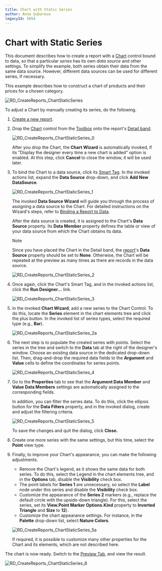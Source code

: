 ```yaml
---
title: Chart with Static Series
author: Anna Gubareva
legacyId: 5054
---
```

# Chart with Static Series
This document describes how to create a report with a [Chart](../../report-designer-reference/report-controls/chart.md) control bound to data, so that a particular _series_ has its own _data source_ and other settings. To simplify the example, both series obtain their data from the same data source. However, different data sources can be used for different series, if necessary.

This example describes how to construct a chart of products and their prices for a chosen category.

![RD_CreateReports_ChartStaticSeries](../../../../../images/img8364.png)

To adjust a Chart by manually creating its series, do the following.
1. [Create a new report](../basic-operations/create-a-new-report.md).
2. Drop the [Chart](../../report-designer-reference/report-controls/chart.md) control from the [Toolbox](../../report-designer-reference/report-designer-ui/control-toolbox.md) onto the report's [Detail band](../../report-designer-reference/report-bands/detail-band.md).
	
	![RD_CreateReports_ChartStaticSeries_0](../../../../../images/img8362.png)
	
	After you drop the Chart, the **Chart Wizard** is automatically invoked, if its "Display the designer every time a new chart is added" option is enabled. At this step, click **Cancel** to close the window, it will be used later.
3. To bind the Chart to a data source, click its [Smart Tag](../../report-designer-reference/report-designer-ui/smart-tag.md). In the invoked actions list, expand the **Data Source** drop-down, and click **Add New DataSource**.
	
	![RD_CreateReports_ChartStaticSeries_1](../../../../../images/img8363.png)
	
	The invoked **Data Source Wizard** will guide you through the process of assigning a data source to the Chart. For detailed instructions on the Wizard's steps, refer to [Binding a Report to Data](../binding-a-report-to-data.md).
	
	After the data source is created, it is assigned to the Chart's **Data Source** property. Its **Data Member** property defines the table or view of your data source from which the Chart obtains its data.
	
	> [!NOTE]
	> Since you have placed the Chart in the Detail band, the [report](../../report-designer-reference/report-settings.md)'s **Data Source** property should be set to **None**. Otherwise, the Chart will be repeated at the preview as many times as there are records in the data source.
	> 
	> ![RD_CreateReports_ChartStaticSeries_2](../../../../../images/img8365.png)
4. Once again, click the Chart's Smart Tag, and in the invoked actions list, click the **Run Designer...** link.
	
	![RD_CreateReports_ChartStaticSeries_3](../../../../../images/img8366.png)
5. In the invoked **Chart Wizard**, add a new series to the Chart Control. To do this, locate the **Series** element in the chart elements tree and click the plus button. In the invoked list of series types, select the required type (e.g., **Bar**).
	
	![RD_CreateReports_ChartStaticSeries_2a](../../../../../images/img125304.png)
6. The next step is to populate the created series with points. Select the series in the tree and switch to the **Data** tab at the right of the designer's window. Choose an existing data source in the dedicated drop-down list. Then, drag-and-drop the required data fields to the **Argument** and **Value** cells to define the coordinates for series points.
	
	![RD_CreateReports_ChartStaticSeries_4](../../../../../images/img8367.png)
7. Go to the **Properties** tab to see that the **Argument Data Member** and **Value Data Members** settings are automatically assigned to the corresponding fields.
	
	In addition, you can filter the series data. To do this, click the ellipsis button for the **Data Filters** property, and in the invoked dialog, create and adjust the filtering criteria.
	
	![RD_CreateReports_ChartStaticSeries_5](../../../../../images/img8368.png)
	
	To save the changes and quit the dialog, click **Close.**
8. Create one more series with the same settings, but this time, select the **Point** view type.
9. Finally, to improve your Chart's appearance, you can make the following adjustments.
	* Remove the Chart's legend, as it shows the same data for both series. To do this, select the Legend in the chart elements tree, and in the **Options** tab, disable the **Visibility** check box.
	* The point labels for **Series 1** are unnecessary, so select the **Label** node under this series and disable the **Visibility** check box.
	* Customize the appearance of the **Series 2** markers (e.g., replace the default circle with the upside-down triangle). For this, select the series, set its **View.Point Marker Options.Kind** property to **Inverted Triangle** and **Size** to **12**).
	* Customize the chart appearance settings. For instance, in the **Palette** drop-down list, select **Nature Colors**.
	
	![RD_CreateReports_ChartStaticSeries_5a](../../../../../images/img125305.png)
	
	If required, it is possible to customize many other properties for the Chart and its elements, which are not described here.

The chart is now ready. Switch to the [Preview Tab](../../report-designer-reference/report-designer-ui/preview-tab.md), and view the result.

![RD_CreateReports_ChartStaticSeries_6](../../../../../images/img11163.png)